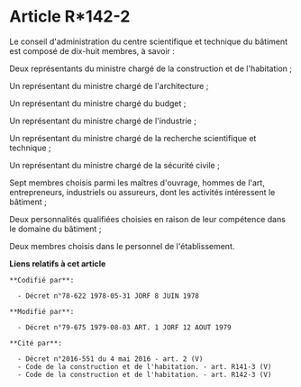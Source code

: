 # Article R*142-2

Le conseil d'administration du centre scientifique et technique du bâtiment est composé de dix-huit membres, à savoir :

Deux représentants du ministre chargé de la construction et de l'habitation ;

Un représentant du ministre chargé de l'architecture ;

Un représentant du ministre chargé du budget ;

Un représentant du ministre chargé de l'industrie ;

Un représentant du ministre chargé de la recherche scientifique et technique ;

Un représentant du ministre chargé de la sécurité civile ;

Sept membres choisis parmi les maîtres d'ouvrage, hommes de l'art, entrepreneurs, industriels ou assureurs, dont les
activités intéressent le bâtiment ;

Deux personnalités qualifiées choisies en raison de leur compétence dans le domaine du bâtiment ;

Deux membres choisis dans le personnel de l'établissement.

**Liens relatifs à cet article**

	**Codifié par**:

	  - Décret n°78-622 1978-05-31 JORF 8 JUIN 1978

	**Modifié par**:

	  - Décret n°79-675 1979-08-03 ART. 1 JORF 12 AOUT 1979

	**Cité par**:

	  - Décret n°2016-551 du 4 mai 2016 - art. 2 (V)
	  - Code de la construction et de l'habitation. - art. R141-3 (V)
	  - Code de la construction et de l'habitation. - art. R142-3 (V)
